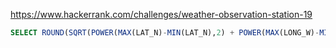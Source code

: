 https://www.hackerrank.com/challenges/weather-observation-station-19

```SQL
SELECT ROUND(SQRT(POWER(MAX(LAT_N)-MIN(LAT_N),2) + POWER(MAX(LONG_W)-MIN(LONG_W),2)),4) FROM STATION;
```
